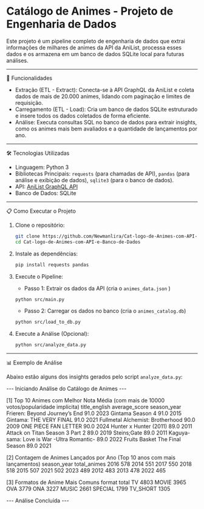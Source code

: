 # Catálogo de Animes - Projeto de Engenharia de Dados

Este projeto é um pipeline completo de engenharia de dados que extrai informações de milhares de animes da API da AniList, processa esses dados e os armazena em um banco de dados SQLite local para futuras análises.

---

🚀 Funcionalidades

*   Extração (ETL - Extract): Conecta-se à API GraphQL da AniList e coleta dados de mais de 20.000 animes, lidando com paginação e limites de requisição.
*   Carregamento (ETL - Load): Cria um banco de dados SQLite estruturado e insere todos os dados coletados de forma eficiente.
*   Análise: Executa consultas SQL no banco de dados para extrair insights, como os animes mais bem avaliados e a quantidade de lançamentos por ano.

---

🛠️ Tecnologias Utilizadas

*   Linguagem: Python 3
*   Bibliotecas Principais: `requests` (para chamadas de API), `pandas` (para análise e exibição de dados), `sqlite3` (para o banco de dados).
*   API: [AniList GraphQL API](https://anilist.gitbook.io/anilist-apiv2-docs )
*   Banco de Dados: SQLite

---

📋 Como Executar o Projeto

1.  Clone o repositório:
    ```bash
    git clone https://github.com/Newmanlira/Cat-logo-de-Animes-com-API-e-Banco-de-Dados.git
    cd Cat-logo-de-Animes-com-API-e-Banco-de-Dados
    ```

2.  Instale as dependências:
    ```bash
    pip install requests pandas
    ```

3.  Execute o Pipeline:
    *   Passo 1: Extrair os dados da API (cria o `animes_data.json` )
      ```bash
      python src/main.py
      ```
    *   Passo 2: Carregar os dados no banco (cria o `animes_catalog.db`)
      ```bash
      python src/load_to_db.py
      ```

4.  Execute a Análise (Opcional):
    ```bash
    python src/analyze_data.py
    ```

---

📊 Exemplo de Análise

Abaixo estão alguns dos insights gerados pelo script `analyze_data.py`:

--- Iniciando Análise do Catálogo de Animes ---

[1] Top 10 Animes com Melhor Nota Média (com mais de 10000 votos/popularidade implícita)
                            title_english  average_score  season_year
            Frieren: Beyond Journey’s End           91.0         2023
                         Gintama Season 4           91.0         2015
                  Gintama: THE VERY FINAL           91.0         2021
         Fullmetal Alchemist: Brotherhood           90.0         2009
                     ONE PIECE FAN LETTER           90.0         2024
                   Hunter x Hunter (2011)           89.0         2011
          Attack on Titan Season 3 Part 2           89.0         2019
                              Steins;Gate           89.0         2011
Kaguya-sama: Love is War -Ultra Romantic-           89.0         2022
           Fruits Basket The Final Season           89.0         2021

[2] Contagem de Animes Lançados por Ano (Top 10 anos com mais lançamentos)
 season_year  total_animes
        2016           578
        2014           551
        2017           550
        2018           518
        2015           507
        2021           502
        2023           489
        2012           483
        2013           478
        2022           465

[3] Formatos de Anime Mais Comuns
  format  total
      TV   4803
   MOVIE   3965
     OVA   3779
     ONA   3227
   MUSIC   2661
 SPECIAL   1799
TV_SHORT   1305

--- Análise Concluída ---
